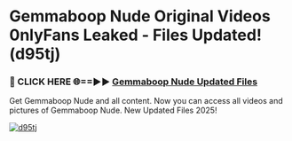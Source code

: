 # Gemmaboop Nude Original Videos 0nlyFans Leaked - Files Updated! (d95tj)

<h3>🔴 CLICK HERE 🌐==►► <a href="https://tinyurl.com/5h6xmrr3" rel="nofollow">Gemmaboop Nude Updated Files</a></h3>

Get Gemmaboop Nude and all content. Now you can access all videos and pictures of Gemmaboop Nude. New Updated Files 2025!

[![d95tj](https://i.imgur.com/KVD873Z.gif)](https://tinyurl.com/5h6xmrr3)

